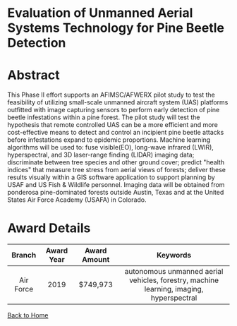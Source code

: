 
Evaluation of Unmanned Aerial Systems Technology for Pine Beetle Detection
==========================================================================

# Abstract


This Phase II effort supports an AFIMSC/AFWERX pilot study to test the feasibility of utilizing small-scale unmanned aircraft system (UAS) platforms outfitted with image capturing sensors to perform early detection of pine beetle infestations within a pine forest. The pilot study will test the hypothesis that remote controlled UAS can be a more efficient and more cost-effective means to detect and control an incipient pine beetle attacks before infestations expand to epidemic proportions. Machine learning algorithms will be used to: fuse visible(EO), long-wave infrared (LWIR), hyperspectral, and 3D laser-range finding (LIDAR) imaging data; discriminate between tree species and other ground cover; predict "health indices" that measure tree stress from aerial views of forests; deliver these results visually within a GIS software application to support planning by USAF and US Fish & Wildlife personnel. Imaging data will be obtained from ponderosa pine-dominated forests outside Austin, Texas and at the United States Air Force Academy (USAFA) in Colorado.  

# Award Details

|Branch|Award Year|Award Amount|Keywords|
| :---: | :---: | :---: | :---: |
|Air Force|2019|$749,973|autonomous unmanned aerial vehicles, forestry, machine learning, imaging, hyperspectral|
  
  


[Back to Home](https://github.com/chrischow/dod_sbir_awards/Reports/DJ/#1473)